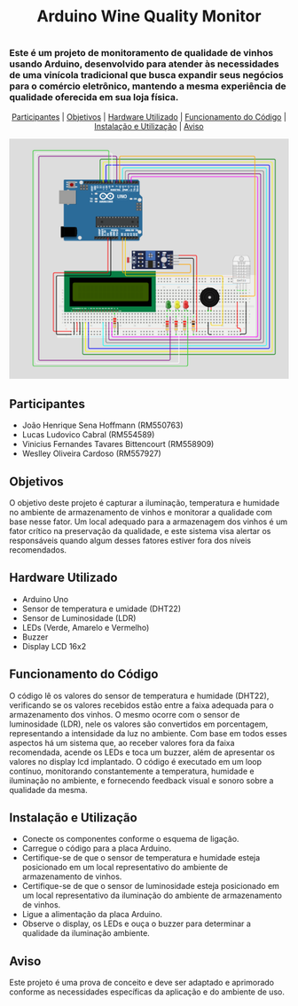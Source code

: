 <h1 align='center'>
    Arduino Wine Quality Monitor
<h1>

<h3> 
    Este é um projeto de monitoramento de qualidade de vinhos usando Arduino, desenvolvido para atender às necessidades de uma vinícola tradicional que busca expandir seus negócios para o comércio eletrônico, mantendo a mesma experiência de qualidade oferecida em sua loja física.
</h3>

<p align="center">
  <a href="#participantes">Participantes</a> |
  <a href="#objetivos">Objetivos</a> |
  <a href="#hardware-utilizado">Hardware Utilizado</a> |
  <a href="#funcionamento-do-código">Funcionamento do Código</a> |
  <a href="#instalação-e-utilização">Instalação e Utilização</a> |
  <a href="#aviso">Aviso</a> 
</p>

![wokwi-checkpoint-2](./img/wokwi_checkpoint_2.PNG)

## Participantes
* João Henrique Sena Hoffmann (RM550763)
* Lucas Ludovico Cabral (RM554589)
* Vinicius Fernandes Tavares Bittencourt (RM558909)
* Weslley Oliveira Cardoso (RM557927)

## Objetivos
O objetivo deste projeto é capturar a iluminação, temperatura e humidade no ambiente de armazenamento de vinhos e monitorar a qualidade com base nesse fator. Um local adequado para a armazenagem dos vinhos é um fator crítico na preservação da qualidade, e este sistema visa alertar os responsáveis quando algum desses fatores estiver fora dos níveis recomendados.

## Hardware Utilizado
* Arduino Uno
* Sensor de temperatura e umidade (DHT22)
* Sensor de Luminosidade (LDR)
* LEDs (Verde, Amarelo e Vermelho)
* Buzzer
* Display LCD 16x2

## Funcionamento do Código
O código lê os valores do sensor de temperatura e humidade (DHT22), verificando se os valores recebidos estão entre a faixa adequada para o armazenamento dos vinhos. O mesmo ocorre com o sensor de luminosidade (LDR), nele os valores são convertidos em porcentagem, representando a intensidade da luz no ambiente. Com base em todos esses aspectos há um sistema que, ao receber valores fora da faixa recomendada, acende os LEDs e toca um buzzer, além de apresentar os valores no display lcd implantado.
O código é executado em um loop contínuo, monitorando constantemente a temperatura, humidade e iluminação no ambiente, e fornecendo feedback visual e sonoro sobre a qualidade da mesma.

## Instalação e Utilização
* Conecte os componentes conforme o esquema de ligação.
* Carregue o código para a placa Arduino.
* Certifique-se de que o sensor de temperatura e humidade esteja posicionado em um local representativo do ambiente de armazenamento de vinhos.
* Certifique-se de que o sensor de luminosidade esteja posicionado em um local representativo da iluminação do ambiente de armazenamento de vinhos.
* Ligue a alimentação da placa Arduino.
* Observe o display, os LEDs e ouça o buzzer para determinar a qualidade da iluminação ambiente.

## Aviso
Este projeto é uma prova de conceito e deve ser adaptado e aprimorado conforme as necessidades específicas da aplicação e do ambiente de uso.